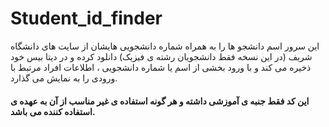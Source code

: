 # Student_id_finder
این سرور اسم دانشجو ها را به همراه شماره دانشجویی هایشان از سایت های دانشگاه شریف (در این نسخه فقط دانشجویان رشته ی فیزیک) دانلود کرده و در دیتا بیس خود ذخیره می کند و با ورود بخشی از اسم یا شماره دانشجویی ، اطلاعات افراد مرتبط با ورودی را به نمایش می گذارد.


#### این کد فقط جنبه ی آموزشی داشته و هر گونه استفاده ی غیر مناسب از آن به عهده ی استفاده کننده می باشد.

